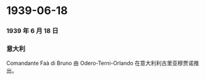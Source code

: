 # 1939-06-18

### 1939 年 6 月 18 日

### 意大利

Comandante Faà di Bruno 由 Odero-Terni-Orlando
在意大利利古里亚穆贾诺推出。